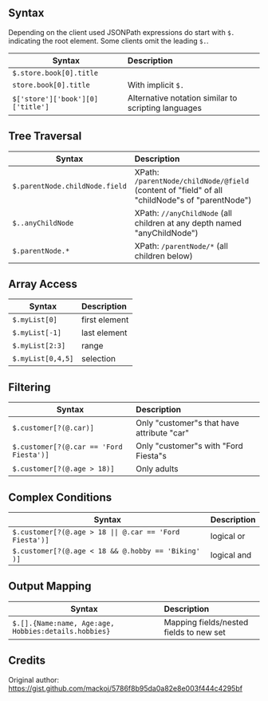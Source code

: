## Syntax

Depending on the client used JSONPath expressions do start with `$.` indicating the root element.
Some clients omit the leading `$.`.

| Syntax | Description |
| ------ | :--------- |
| `$.store.book[0].title` | |              
| `store.book[0].title` | With implicit `$.` |
| `$['store']['book'][0]['title']` | Alternative notation similar to scripting languages |

## Tree Traversal

| Syntax | Description |
| ------ | :--------- |
| `$.parentNode.childNode.field`       | XPath: `/parentNode/childNode/@field` (content of "field" of all "childNode"s of "parentNode") |
| `$..anyChildNode`                    | XPath: `//anyChildNode` (all children at any depth named "anyChildNode") |
| `$.parentNode.*`                     | XPath: `/parentNode/*` (all children below) |

## Array Access

| Syntax | Description |
| ------ | :--------- |
| `$.myList[0]` | first element |
| `$.myList[-1]` | last element |
| `$.myList[2:3]` | range |
| `$.myList[0,4,5]` | selection |

## Filtering

| Syntax | Description |
| ------ | :--------- |
| `$.customer[?(@.car)]` |                       Only "customer"s that have attribute "car" |
| `$.customer[?(@.car == 'Ford Fiesta')]` |      Only "customer"s with "Ford Fiesta"s |
| `$.customer[?(@.age > 18)]` |                  Only adults |

## Complex Conditions

| Syntax | Description |
| ------ | :--------- |
| `$.customer[?(@.age > 18 \|\| @.car == 'Ford Fiesta')]` |     logical or |
| `$.customer[?(@.age < 18 && @.hobby == 'Biking' )]` |       logical and |

## Output Mapping

| Syntax | Description |
| ------ | :--------- |
| `$.[].{Name:name, Age:age, Hobbies:details.hobbies}` | Mapping fields/nested fields to new set

## Credits

Original author: https://gist.github.com/mackoj/5786f8b95da0a82e8e003f444c4295bf